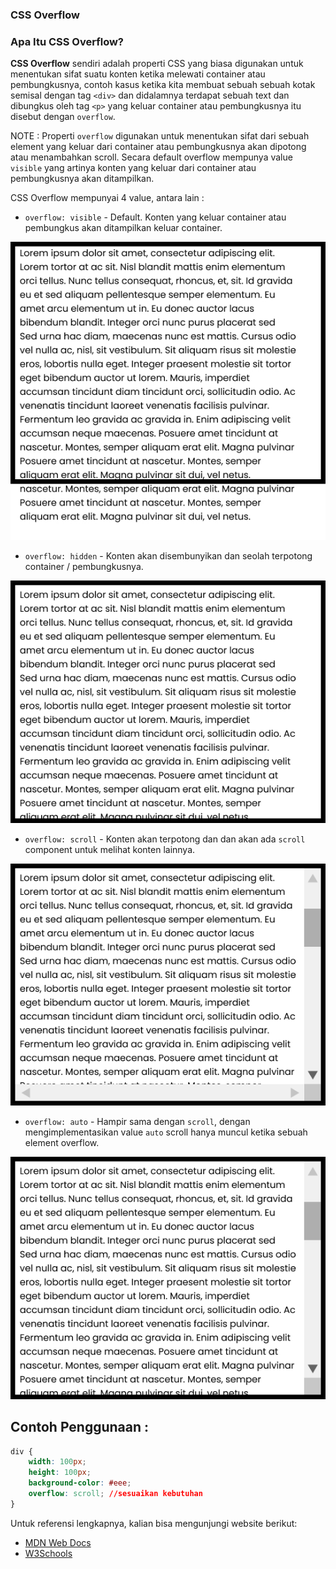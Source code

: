 ### CSS Overflow

### Apa Itu CSS Overflow?

**CSS Overflow** sendiri adalah properti CSS yang biasa digunakan untuk menentukan sifat suatu konten ketika melewati container atau pembungkusnya, contoh kasus ketika kita membuat sebuah sebuah kotak semisal dengan tag `<div>` dan didalamnya terdapat sebuah text dan dibungkus oleh tag `<p>` yang keluar container atau pembungkusnya itu disebut dengan `overflow`.

NOTE : Properti `overflow` digunakan untuk menentukan sifat dari sebuah element yang keluar dari container atau pembungkusnya akan dipotong atau menambahkan scroll. Secara default overflow mempunya value `visible` yang artinya konten yang keluar dari container atau pembungkusnya akan ditampilkan.

CSS Overflow mempunyai 4 value, antara lain :

- `overflow: visible` - Default. Konten yang keluar container atau pembungkus akan ditampilkan keluar container.

![CSS Overflow](visible.jpg)

- `overflow: hidden` - Konten akan disembunyikan dan seolah terpotong container / pembungkusnya.

![CSS Overflow](hidden.png)

- `overflow: scroll` - Konten akan terpotong dan dan akan ada `scroll` component untuk melihat konten lainnya.

![CSS Overflow](scroll.png)

- `overflow: auto` - Hampir sama dengan `scroll`, dengan mengimplementasikan value `auto` scroll hanya muncul ketika sebuah element overflow.

![CSS Overflow](auto.png)

## Contoh Penggunaan :

```css
div {
	width: 100px;
	height: 100px;
	background-color: #eee;
	overflow: scroll; //sesuaikan kebutuhan
}
```

Untuk referensi lengkapnya, kalian bisa mengunjungi website berikut:

- [MDN Web Docs](https://developer.mozilla.org/en-US/docs/Web/CSS/CSS_Overflow)
- [W3Schools](https://www.w3schools.com/css/css_overflow.asp)
